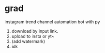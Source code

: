 # grad

instagram trend channel automation bot with py


1. download by input link.
2. upload to insta or yt~
3. (add watermark)
4. idk
